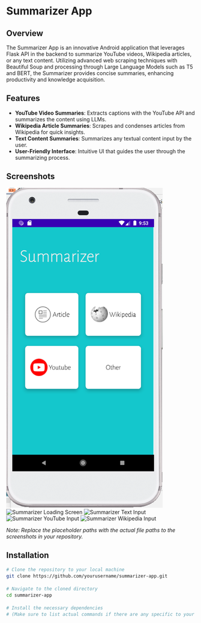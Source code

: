 # Summarizer App

## Overview

The Summarizer App is an innovative Android application that leverages Flask API in the backend to summarize YouTube videos, Wikipedia articles, or any text content. Utilizing advanced web scraping techniques with Beautiful Soup and processing through Large Language Models such as T5 and BERT, the Summarizer provides concise summaries, enhancing productivity and knowledge acquisition.

## Features

- **YouTube Video Summaries**: Extracts captions with the YouTube API and summarizes the content using LLMs.
- **Wikipedia Article Summaries**: Scrapes and condenses articles from Wikipedia for quick insights.
- **Text Content Summaries**: Summarizes any textual content input by the user.
- **User-Friendly Interface**: Intuitive UI that guides the user through the summarizing process.

## Screenshots

![Summarizer Main Screen](summarizer1.png)
![Summarizer Loading Screen](screenshots/summary2.png)
![Summarizer Text Input](screenshots/summary3.png)
![Summarizer YouTube Input](screenshots/summary4.png)
![Summarizer Wikipedia Input](screenshots/summary5.png)

*Note: Replace the placeholder paths with the actual file paths to the screenshots in your repository.*

## Installation

```bash
# Clone the repository to your local machine
git clone https://github.com/yourusername/summarizer-app.git

# Navigate to the cloned directory
cd summarizer-app

# Install the necessary dependencies
# (Make sure to list actual commands if there are any specific to your project)
